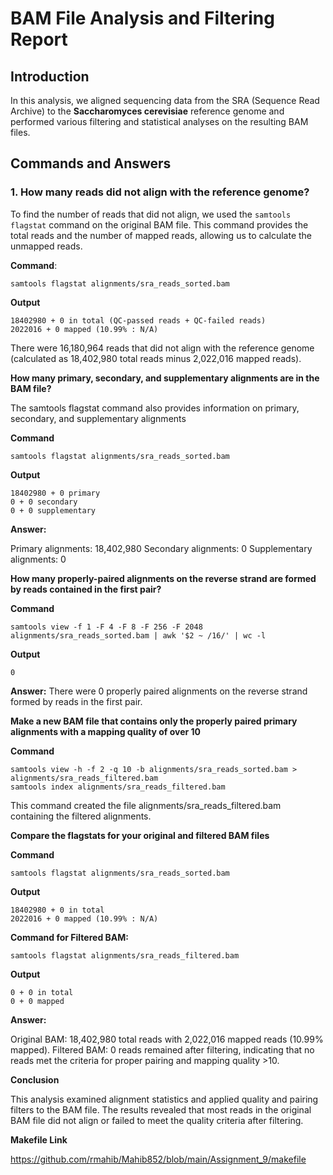 # BAM File Analysis and Filtering Report

## Introduction
In this analysis, we aligned sequencing data from the SRA (Sequence Read Archive) to the **Saccharomyces cerevisiae** reference genome and performed various filtering and statistical analyses on the resulting BAM files.

## Commands and Answers

### 1. How many reads did not align with the reference genome?
To find the number of reads that did not align, we used the `samtools flagstat` command on the original BAM file. This command provides the total reads and the number of mapped reads, allowing us to calculate the unmapped reads.

**Command**:

````
samtools flagstat alignments/sra_reads_sorted.bam
````

**Output**
````
18402980 + 0 in total (QC-passed reads + QC-failed reads)
2022016 + 0 mapped (10.99% : N/A)
````
There were 16,180,964 reads that did not align with the reference genome (calculated as 18,402,980 total reads minus 2,022,016 mapped reads).

**How many primary, secondary, and supplementary alignments are in the BAM file?**

The samtools flagstat command also provides information on primary, secondary, and supplementary alignments

**Command**

````
samtools flagstat alignments/sra_reads_sorted.bam
````

**Output**

````
18402980 + 0 primary
0 + 0 secondary
0 + 0 supplementary
````
**Answer:**

Primary alignments: 18,402,980
Secondary alignments: 0
Supplementary alignments: 0

**How many properly-paired alignments on the reverse strand are formed by reads contained in the first pair?**

**Command**

````
samtools view -f 1 -F 4 -F 8 -F 256 -F 2048 alignments/sra_reads_sorted.bam | awk '$2 ~ /16/' | wc -l
````

**Output**
````
0
````
**Answer:** 
There were 0 properly paired alignments on the reverse strand formed by reads in the first pair.

**Make a new BAM file that contains only the properly paired primary alignments with a mapping quality of over 10**

**Command**

````
samtools view -h -f 2 -q 10 -b alignments/sra_reads_sorted.bam > alignments/sra_reads_filtered.bam
samtools index alignments/sra_reads_filtered.bam
````
This command created the file alignments/sra_reads_filtered.bam containing the filtered alignments.

**Compare the flagstats for your original and filtered BAM files**

**Command**

````
samtools flagstat alignments/sra_reads_sorted.bam
````
**Output**

````
18402980 + 0 in total
2022016 + 0 mapped (10.99% : N/A)
````
**Command for Filtered BAM:**

````
samtools flagstat alignments/sra_reads_filtered.bam
````
**Output**

````
0 + 0 in total
0 + 0 mapped
````

**Answer:**

Original BAM: 18,402,980 total reads with 2,022,016 mapped reads (10.99% mapped).
Filtered BAM: 0 reads remained after filtering, indicating that no reads met the criteria for proper pairing and mapping quality >10.

**Conclusion**

This analysis examined alignment statistics and applied quality and pairing filters to the BAM file. The results revealed that most reads in the original BAM file did not align or failed to meet the quality criteria after filtering.

**Makefile Link**

https://github.com/rmahib/Mahib852/blob/main/Assignment_9/makefile
